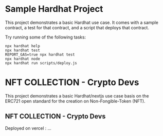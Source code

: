 # Sample Hardhat Project

This project demonstrates a basic Hardhat use case. It comes with a sample contract, a test for that contract, and a script that deploys that contract.

Try running some of the following tasks:

```shell
npx hardhat help
npx hardhat test
REPORT_GAS=true npx hardhat test
npx hardhat node
npx hardhat run scripts/deploy.js
```


# NFT COLLECTION - Crypto Devs

This project demonstrates a basic Hardhat/nextjs use case basis on the ERC721 open standard for the creation on Non-Fongible-Token (NFT).

## NFT COLLECTION - Crypto Devs 

Deployed on vercel :
...